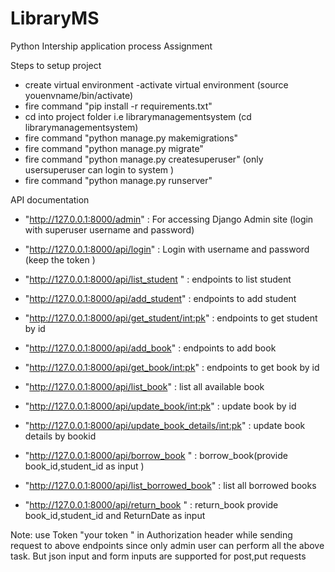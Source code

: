 # LibraryMS
Python Intership application process Assignment


Steps to setup project
- create virtual environment 
-activate virtual environment (source youenvname/bin/activate)
- fire command "pip install -r requirements.txt"
- cd into project folder i.e librarymanagementsystem (cd librarymanagementsystem)
- fire command "python manage.py makemigrations"
- fire command "python manage.py migrate"
- fire command "python manage.py createsuperuser"  (only usersuperuser can login to system )
- fire command "python manage.py runserver"

API documentation

- "http://127.0.0.1:8000/admin"                         : For accessing Django Admin site (login with superuser username and password)

- "http://127.0.0.1:8000/api/login"                     : Login with username and password (keep the token ) 

- "http://127.0.0.1:8000/api/list_student "             : endpoints to list student

- "http://127.0.0.1:8000/api/add_student"               : endpoints to add student

- "http://127.0.0.1:8000/api/get_student/<int:pk>"      : endpoints to get student by id 

- "http://127.0.0.1:8000/api/add_book"                  : endpoints to add book

- "http://127.0.0.1:8000/api/get_book/<int:pk>"         : endpoints to get book by id 

- "http://127.0.0.1:8000/api/list_book"                 : list all available book

- "http://127.0.0.1:8000/api/update_book/<int:pk>"      : update book by id 

- "http://127.0.0.1:8000/api/update_book_details/<int:pk>" : update book details by bookid

- "http://127.0.0.1:8000/api/borrow_book "                 : borrow_book(provide book_id,student_id as input )

- "http://127.0.0.1:8000/api/list_borrowed_book"           : list all borrowed books 

- "http://127.0.0.1:8000/api/return_book "                 : return_book provide book_id,student_id and ReturnDate as input 


Note: use Token "your token "  in Authorization header while sending request to above endpoints since only admin user can perform all the above task. But json input and form inputs are supported for post,put requests


